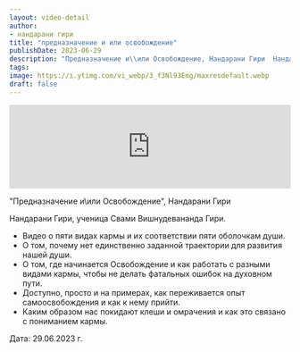 ```yaml
---
layout: video-detail
author:
- нандарани гири
title: "предназначение и или освобождение"
publishDate: 2023-06-29
description: "Предназначение и\\или Освобождение, Нандарани Гири  Нандарани Гири, ученица Свами Вишнудевананда Гири. * Видео о пяти видах кармы и их соответствии пяти оболочкам души. * О том, почему нет единственно заданной траектории для развития нашей души."
tags: 
image: https://i.ytimg.com/vi_webp/3_f3Nl93Emg/maxresdefault.webp
draft: false
---
```


<iframe width="100%" src="https://www.youtube.com/embed/3_f3Nl93Emg" frameborder="0" allowfullscreen=""></iframe> 

 "Предназначение и\\или Освобождение", Нандарани Гири

 Нандарани Гири, ученица Свами Вишнудевананда Гири.

* Видео о пяти видах кармы и их соответствии пяти оболочкам души.
* О том, почему нет единственно заданной траектории для развития нашей души.
* О том, где начинается Освобождение и как работать с разными видами кармы, чтобы не делать фатальных ошибок на духовном пути.
* Доступно, просто и на примерах, как переживается опыт самоосвобождения и как к нему прийти.
* Каким образом нас покидают клеши и омрачения и как это связано с пониманием кармы.

  
 Дата: 29.06.2023 г.

  

 